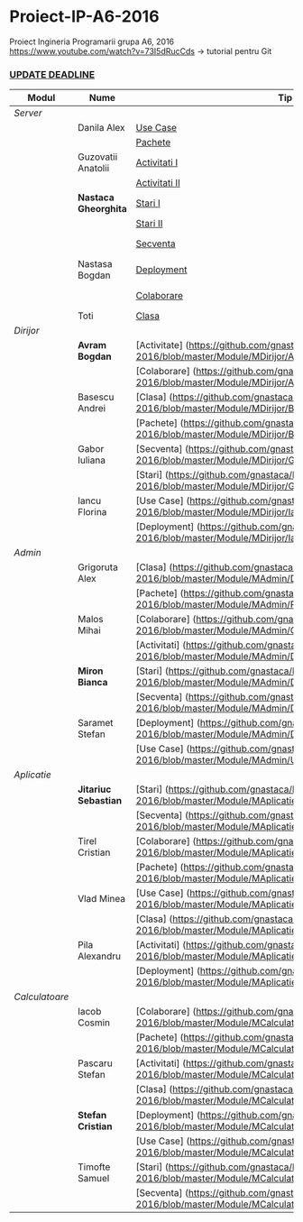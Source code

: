 # Proiect-IP-A6-2016
Proiect Ingineria Programarii grupa A6,  2016
https://www.youtube.com/watch?v=73I5dRucCds -> tutorial pentru Git
[<h3>UPDATE DEADLINE</h3>](https://github.com/gnastaca/Proiect-IP-A6-2016/blob/master/TERMENE_LIMITA.md)

 Modul|                    Nume                | Tip Diagrama | Task-uri
------| ---------------------------------------| ------------ |----------- 
*Server*|                    |
      | Danila Alex          | [Use Case](https://github.com/gnastaca/Proiect-IP-A6-2016/blob/master/Module/MServer/P_Danila_Alexandru/Diagrame/UseCaseDiagram.png)                |Baza de date+script
      |                      | [Pachete](https://github.com/gnastaca/Proiect-IP-A6-2016/blob/master/Module/MServer/P_Danila_Alexandru/Diagrame/PackageDiagram.png)                 |Conexiune BD
      | Guzovatii Anatolii   | [Activitati I](https://github.com/gnastaca/Proiect-IP-A6-2016/blob/master/Module/MServer/P_Guzovatii_Anatolii/Diagrame/Diagrama_Activitati.png)     |Algoritm detectare secventa
      |                      | [Activitati II](https://github.com/gnastaca/Proiect-IP-A6-2016/blob/master/Module/MServer/P_Guzovatii_Anatolii/Diagrame/Diagrama_Activitati2.png)   |
      |**Nastaca Gheorghita**| [Stari I](https://github.com/gnastaca/Proiect-IP-A6-2016/blob/master/Module/MServer/P_Nastaca_Gheorghita/Diagrame/Stari1.png)                       |Creare server concurent
      |                      | [Stari II](https://github.com/gnastaca/Proiect-IP-A6-2016/blob/master/Module/MServer/P_Nastaca_Gheorghita/Diagrame/Stari2.png)                      |Integrare
      |                      | [Secventa](https://github.com/gnastaca/Proiect-IP-A6-2016/blob/master/Module/MServer/P_Nastaca_Gheorghita/Diagrame/Secventa.png)                    |Conexiunea cu Aplicatia
      | Nastasa Bogdan       | [Deployment](https://github.com/gnastaca/Proiect-IP-A6-2016/blob/master/Module/MServer/P_Nastasa_Bogdan/Diagrame/Diagrama_Deployment.png)           |Codificare/Decodificare date
      |                      | [Colaborare](https://github.com/gnastaca/Proiect-IP-A6-2016/blob/master/Module/MServer/P_Nastasa_Bogdan/Diagrame/Diagrama_Colaborare.png)           |Creare server concurent
      | Toti                 | [Clasa](https://github.com/gnastaca/Proiect-IP-A6-2016/blob/master/Module/MServer/P_Nastaca_Gheorghita/Diagrame/Diagrama_Clasa.png)                 |
*Dirijor*|                   |                                                                                                                                                     |
      | **Avram Bogdan**     | [Activitate] (https://github.com/gnastaca/Proiect-IP-A6-2016/blob/master/Module/MDirijor/Avram_Bogdan_Diagrama_Activitate.png)                      |    Dirijor Calculatoare                    
      |                      | [Colaborare] (https://github.com/gnastaca/Proiect-IP-A6-2016/blob/master/Module/MDirijor/Avram_Bogdan_Diagrama_Colaborare.png)                      |     Integrare componente 
      | Basescu Andrei       | [Clasa] (https://github.com/gnastaca/Proiect-IP-A6-2016/blob/master/Module/MDirijor/Basescu_Andrei_Diagrama_Clasa.png)                              |   Dirijor Calculatoare
      |                      | [Pachete] (https://github.com/gnastaca/Proiect-IP-A6-2016/blob/master/Module/MDirijor/Basescu_Andrei_Diagrama_Pachete.png)                          |      Dirijor Admin
      | Gabor Iuliana        | [Secventa] (https://github.com/gnastaca/Proiect-IP-A6-2016/blob/master/Module/MDirijor/Gabor_Iuliana_Diagrama_Secventa.png)                         |       Indexarea calculatoarelor
      |                      | [Stari] (https://github.com/gnastaca/Proiect-IP-A6-2016/blob/master/Module/MDirijor/Gabor_Iuliana_Diagrama_Stare.png)                               |       Dirijor Server
      | Iancu Florina        | [Use Case] (https://github.com/gnastaca/Proiect-IP-A6-2016/blob/master/Module/MDirijor/Iancu_Florina_Diagrama_UseCase.png)                          |           Dirijor Admin
      |                      | [Deployment] (https://github.com/gnastaca/Proiect-IP-A6-2016/blob/master/Module/MDirijor/Iancu_Florina_Diagrama_Deployment.png)                     |             Integrare
*Admin*|                     |          																					 									                   | 
      | Grigoruta Alex       | [Clasa] (https://github.com/gnastaca/Proiect-IP-A6-2016/blob/master/Module/MAdmin/Diagrama%20Clasa.png)                                             | 
      |                      | [Pachete] (https://github.com/gnastaca/Proiect-IP-A6-2016/blob/master/Module/MAdmin/Pachete.png)                                                    | 
      | Malos Mihai          | [Colaborare] (https://github.com/gnastaca/Proiect-IP-A6-2016/blob/master/Module/MAdmin/Colaborare.png)                                              | 
      |                      | [Activitati] (https://github.com/gnastaca/Proiect-IP-A6-2016/blob/master/Module/MAdmin/Diagrama%20Activitate.jpg)                                   | 
      | **Miron Bianca**    | [Stari] (https://github.com/gnastaca/Proiect-IP-A6-2016/blob/master/Module/MAdmin/DiagramaStari.png)                                                 |  
      |                      | [Secventa] (https://github.com/gnastaca/Proiect-IP-A6-2016/blob/master/Module/MAdmin/Diagrama%20Secventa.png)                                       | 
      | Saramet Stefan       | [Deployment] (https://github.com/gnastaca/Proiect-IP-A6-2016/blob/master/Module/MAdmin/Deployment.png)                                              | 
      |                      | [Use Case] (https://github.com/gnastaca/Proiect-IP-A6-2016/blob/master/Module/MAdmin/Use%20Case.png)                                                | 
*Aplicatie*|                 |                                                                                                                                                     | 
      |**Jitariuc Sebastian**| [Stari] (https://github.com/gnastaca/Proiect-IP-A6-2016/blob/master/Module/MAplicatie/Diagrama_de_stari.png)                                        | 
      |                      | [Secventa] (https://github.com/gnastaca/Proiect-IP-A6-2016/blob/master/Module/MAplicatie/Diagrama_de_activitati.png)                                | 
      | Tirel Cristian       | [Colaborare] (https://github.com/gnastaca/Proiect-IP-A6-2016/blob/master/Module/MAplicatie/Diagrama_de_colaborare.png)                              | 
      |                      | [Pachete] (https://github.com/gnastaca/Proiect-IP-A6-2016/blob/master/Module/MAplicatie/Diagrama_de_pachete.png)                                    | 
      | Vlad Minea           | [Use Case] (https://github.com/gnastaca/Proiect-IP-A6-2016/blob/master/Module/MAplicatie/Diagrama_Use_case.png)                                     | 
      |                      | [Clasa] (https://github.com/gnastaca/Proiect-IP-A6-2016/blob/master/Module/MAplicatie/Diagrama_de_clase.png)                                        | 
      | Pila Alexandru       | [Activitati] (https://github.com/gnastaca/Proiect-IP-A6-2016/blob/master/Module/MAplicatie/Diagrama_de_secventa.png)                                | 
      |                      | [Deployment] (https://github.com/gnastaca/Proiect-IP-A6-2016/blob/master/Module/MAplicatie/Diagrama_de_deployment.png)                              | 
*Calculatoare*|              |                                                                                                                                                     |                               
      | Iacob Cosmin         | [Colaborare] (https://github.com/gnastaca/Proiect-IP-A6-2016/blob/master/Module/MCalculatoare/diagrame/collaboration_diagram.PNG)                   | 
      |                      | [Pachete] (https://github.com/gnastaca/Proiect-IP-A6-2016/blob/master/Module/MCalculatoare/diagrame/package_diagram.PNG)                            | 
      | Pascaru Stefan       | [Activitati] (https://github.com/gnastaca/Proiect-IP-A6-2016/blob/master/Module/MCalculatoare/diagrame/activity_diagram.PNG)                        | 
      |                      | [Clasa] (https://github.com/gnastaca/Proiect-IP-A6-2016/blob/master/Module/MCalculatoare/diagrame/class_diagram.PNG)                                | 
      | **Stefan Cristian**  | [Deployment] (https://github.com/gnastaca/Proiect-IP-A6-2016/blob/master/Module/MCalculatoare/diagrame/deployment_diagram.PNG)                      | 
      |                      | [Use Case] (https://github.com/gnastaca/Proiect-IP-A6-2016/blob/master/Module/MCalculatoare/diagrame/useCase_diagram.PNG)                           | 
      | Timofte Samuel       | [Stari] (https://github.com/gnastaca/Proiect-IP-A6-2016/blob/master/Module/MCalculatoare/diagrame/state_diagram.PNG)                                | 
      |                      | [Secventa] (https://github.com/gnastaca/Proiect-IP-A6-2016/blob/master/Module/MCalculatoare/diagrame/sequence_diagram.PNG)                          | 





